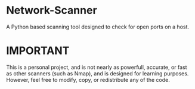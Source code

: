 # Network-Scanner
A Python based scanning tool designed to check for open ports on a host.

# IMPORTANT
This is a personal project, and is not nearly as powerfull, accurate, or fast as other scanners (such as Nmap), and is designed for learning purposes. 
However, feel free to modify, copy, or redistribute any of the code. 
